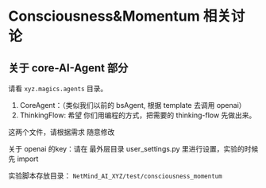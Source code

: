 # Consciousness&Momentum 相关讨论

## 关于 core-AI-Agent 部分

请看 `xyz.magics.agents` 目录。

1. CoreAgent：（类似我们以前的 bsAgent, 根据 template 去调用 openai）
2. ThinkingFlow: 希望 你们用编程的方式，把需要的 thinking-flow 先做出来。

这两个文件，请根据需求 随意修改

关于 openai 的key：请在 最外层目录 user_settings.py 里进行设置，实验的时候 先 import


实验脚本存放目录： `NetMind_AI_XYZ/test/consciousness_momentum`



